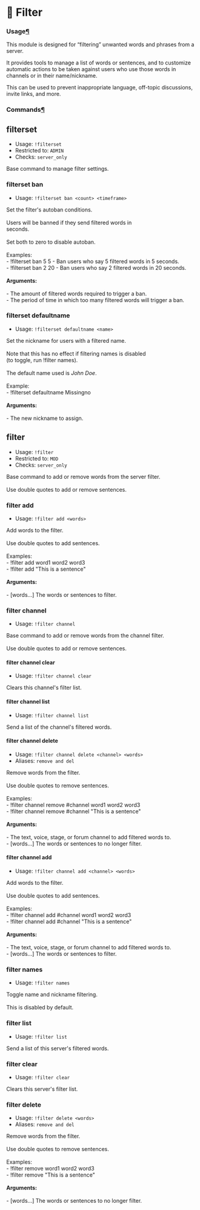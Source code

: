 # 📁 Filter

### Usage[¶](broken-reference)

This module is designed for “filtering” unwanted words and phrases from a server.

It provides tools to manage a list of words or sentences, and to customize automatic actions to be taken against users who use those words in channels or in their name/nickname.

This can be used to prevent inappropriate language, off-topic discussions, invite links, and more.

### Commands[¶](broken-reference)

## filterset

* Usage: `!filterset`
* Restricted to: `ADMIN`
* Checks: `server_only`

Base command to manage filter settings.

### filterset ban

* Usage: `!filterset ban <count> <timeframe>`

Set the filter's autoban conditions.\
\
Users will be banned if they send filtered words in\
seconds.\
\
Set both to zero to disable autoban.\
\
Examples:\
\- !filterset ban 5 5 - Ban users who say 5 filtered words in 5 seconds.\
\- !filterset ban 2 20 - Ban users who say 2 filtered words in 20 seconds.\
\
**Arguments:**\
\
\- The amount of filtered words required to trigger a ban.\
\- The period of time in which too many filtered words will trigger a ban.

### filterset defaultname

* Usage: `!filterset defaultname <name>`

Set the nickname for users with a filtered name.\
\
Note that this has no effect if filtering names is disabled\
(to toggle, run !filter names).\
\
The default name used is _John Doe_.\
\
Example:\
\- !filterset defaultname Missingno\
\
**Arguments:**\
\
\- The new nickname to assign.

## filter

* Usage: `!filter`
* Restricted to: `MOD`
* Checks: `server_only`

Base command to add or remove words from the server filter.\
\
Use double quotes to add or remove sentences.

### filter add

* Usage: `!filter add <words>`

Add words to the filter.\
\
Use double quotes to add sentences.\
\
Examples:\
\- !filter add word1 word2 word3\
\- !filter add "This is a sentence"\
\
**Arguments:**\
\
\- \[words...] The words or sentences to filter.

### filter channel

* Usage: `!filter channel`

Base command to add or remove words from the channel filter.\
\
Use double quotes to add or remove sentences.

#### filter channel clear

* Usage: `!filter channel clear`

Clears this channel's filter list.

#### filter channel list

* Usage: `!filter channel list`

Send a list of the channel's filtered words.

#### filter channel delete

* Usage: `!filter channel delete <channel> <words>`
* Aliases: `remove and del`

Remove words from the filter.\
\
Use double quotes to remove sentences.\
\
Examples:\
\- !filter channel remove #channel word1 word2 word3\
\- !filter channel remove #channel "This is a sentence"\
\
**Arguments:**\
\
\- The text, voice, stage, or forum channel to add filtered words to.\
\- \[words...] The words or sentences to no longer filter.

#### filter channel add

* Usage: `!filter channel add <channel> <words>`

Add words to the filter.\
\
Use double quotes to add sentences.\
\
Examples:\
\- !filter channel add #channel word1 word2 word3\
\- !filter channel add #channel "This is a sentence"\
\
**Arguments:**\
\
\- The text, voice, stage, or forum channel to add filtered words to.\
\- \[words...] The words or sentences to filter.

### filter names

* Usage: `!filter names`

Toggle name and nickname filtering.\
\
This is disabled by default.

### filter list

* Usage: `!filter list`

Send a list of this server's filtered words.

### filter clear

* Usage: `!filter clear`

Clears this server's filter list.

### filter delete

* Usage: `!filter delete <words>`
* Aliases: `remove and del`

Remove words from the filter.\
\
Use double quotes to remove sentences.\
\
Examples:\
\- !filter remove word1 word2 word3\
\- !filter remove "This is a sentence"\
\
**Arguments:**\
\
\- \[words...] The words or sentences to no longer filter.
